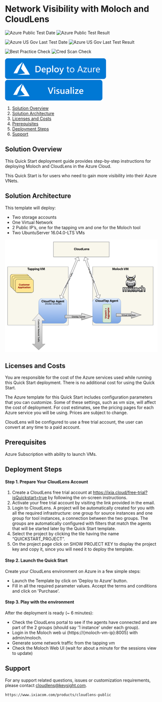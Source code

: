 # Network Visibility with Moloch and CloudLens

![Azure Public Test Date](https://azurequickstartsservice.blob.core.windows.net/badges/cloudlens-moloch-ubuntu/PublicLastTestDate.svg)
![Azure Public Test Result](https://azurequickstartsservice.blob.core.windows.net/badges/cloudlens-moloch-ubuntu/PublicDeployment.svg)

![Azure US Gov Last Test Date](https://azurequickstartsservice.blob.core.windows.net/badges/cloudlens-moloch-ubuntu/FairfaxLastTestDate.svg)
![Azure US Gov Last Test Result](https://azurequickstartsservice.blob.core.windows.net/badges/cloudlens-moloch-ubuntu/FairfaxDeployment.svg)

![Best Practice Check](https://azurequickstartsservice.blob.core.windows.net/badges/cloudlens-moloch-ubuntu/BestPracticeResult.svg)
![Cred Scan Check](https://azurequickstartsservice.blob.core.windows.net/badges/cloudlens-moloch-ubuntu/CredScanResult.svg)

[![Deploy To Azure](https://raw.githubusercontent.com/Azure/azure-quickstart-templates/master/1-CONTRIBUTION-GUIDE/images/deploytoazure.svg?sanitize=true)]("https://portal.azure.com/#create/Microsoft.Template/uri/https%3A%2F%2Fraw.githubusercontent.com%2FAzure%2Fazure-quickstart-templates%2Fmaster%2Fcloudlens-moloch-ubuntu%2Fazuredeploy.json")
[![Visualize](https://raw.githubusercontent.com/Azure/azure-quickstart-templates/master/1-CONTRIBUTION-GUIDE/images/visualizebutton.svg?sanitize=true)]("http://armviz.io/#/?load=https%3A%2F%2Fraw.githubusercontent.com%2FAzure%2Fazure-quickstart-templates%2Fmaster%2Fcloudlens-moloch-ubuntu%2Fazuredeploy.json")

<!-- TOC -->

1. [Solution Overview](#solution-overview)
2. [ Solution Architecture](#solution-architecture)
3. [Licenses and Costs ](#licenses-and-costs)
4. [Prerequisites](#prerequisites)
5. [Deployment Steps](#deployment-steps)
6. [Support](#support)

<!-- /TOC -->

## Solution Overview

This Quick Start deployment guide provides step-by-step instructions for
deploying Moloch and CloudLens in the Azure Cloud.

This Quick Start is for users who need to gain more visibility into their Azure
VNets.

## Solution Architecture

This template will deploy:

- Two storage accounts
- One Virtual Network
- 2 Public IP’s, one for the tapping vm and one for the Moloch tool
- Two UbuntuServer 16.04.0-LTS VMs

![Deployment Solution Architecture](https://raw.githubusercontent.com/Azure/azure-quickstart-templates/master/cloudlens-moloch-ubuntu/images/architecture.png?raw=true)

## Licenses and Costs

You are responsible for the cost of the Azure services used while running this
Quick Start deployment. There is no additional cost for using the Quick Start.

The Azure template for this Quick Start includes configuration parameters that
you can customize. Some of these settings, such as vm size, will affect the cost
of deployment. For cost estimates, see the pricing pages for each Azure service
you will be using. Prices are subject to change.

CloudLens will be configured to use a free trial account, the user can convert
at any time to a paid account.

## Prerequisites

Azure Subscription with ability to launch VMs.

## Deployment Steps

#### Step 1. Prepare Your CloudLens Account

1. Create a CloudLens free trial account at
   https://ixia.cloud/free-trial?isQuickstart=true by following the on-screen
   instructions.
2. Activate your free trial account by visiting the link provided in the email.
3. Login to CloudLens. A project will be automatically created for you with all
   the required infrastructure: one group for source instances and one group for
   tool instances, a connection between the two groups. The groups are
   automatically configured with filters that match the agents that will be
   started later by the Quick Start template.
4. Select the project by clicking the tile having the name “QUICKSTART_PROJECT”.
5. On the project page click on SHOW PROJECT KEY to display the project key and
   copy it, since you will need it to deploy the template.

#### Step 2. Launch the Quick Start

Create your CloudLens environment on Azure in a few simple steps:

- Launch the Template by click on 'Deploy to Azure' button.
- Fill in all the required parameter values. Accept the terms and conditions and
  click on 'Purchase'.

#### Step 3. Play with the environment

After the deployment is ready (~ 6 minutes):

- Check the CloudLens portal to see if the agents have connected and are part of
  the 2 groups (should say '1 instance' under each group).
- Login in the Moloch web ui (https://{moloch-vm-ip}:8005) with admin/moloch.
- Generate some network traffic from the tapping vm
- Check the Moloch Web UI (wait for about a minute for the sessions view to
  update)

## Support

For any support related questions, issues or customization requirements, please
contact cloudlens@keysight.com.

```
https://www.ixiacom.com/products/cloudlens-public
```
